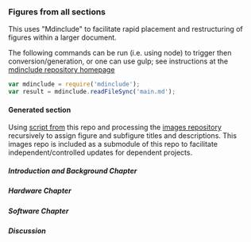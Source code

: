 ### Figures from all sections

This uses "Mdinclude" to facilitate rapid placement and restructuring of figures within a larger document.


The following commands can be run (i.e. using node) to trigger then conversion/generation, or one can use gulp; see instructions at the [mdinclude repository homepage](https://github.com/mastersign/mdinclude#simple-text-include)

```javascript
var mdinclude = require('mdinclude');
var result = mdinclude.readFileSync('main.md');
```
#### Generated section

Using [script from](https://github.com/markbucklin/thesis/blob/draft/bin/imgdirs2md.sh) this repo and processing the [images repository](https://github.com/markbucklin/images) recursively to assign figure and subfigure titles and descriptions. This images repo is included as a submodule of this repo to facilitate independent/controlled updates for dependent projects.



##### Introduction and Background Chapter
<!-- #include monkey-related.fig.md -->
<!-- #include neuromodulation-implant.fig.md -->
<!-- #include neuromodulation-pcb.fig.md -->

##### Hardware Chapter
<!-- #include animal-tracking.fig.md -->
<!-- #include behavior-box.fig.md -->
<!-- #include beveled-fiber-bundle.fig.md -->
<!-- #include headplate-holder.fig.md -->
<!-- #include microscope.fig.md -->
<!-- #include spherical-treadmill-extended.fig.md -->
<!-- #include spherical-treadmill-motion-sensors.fig.md -->
<!-- #include spherical-treadmill-VR.fig.md -->
<!-- #include spherical-treadmill-water-delivery.fig.md -->
<!-- #include cranial-window.fig.md -->

##### Software Chapter
<!-- #include FluoPro.fig.md -->
<!-- #include Pipeline.fig.md -->
<!-- #include Scicadelic.fig.md -->
<!-- #include sfn-poster.fig.md -->
<!-- #include SW-2015-09-image-processing-refinement.fig.md -->
<!-- #include SW-2015-11-batch05-image-processing.fig.md -->
<!-- #include SW-2016-01-batch12-image-processing.fig.md -->
<!-- #include SW-2017-08-roi05.fig.md -->
<!-- #include SW-2018-08-batch02-image-processing.fig.md -->

##### Discussion
<!-- #include SW-sequence-2015-07-seq02.fig.md -->
<!-- #include SW-sequence-2015-12-seq23.fig.md -->
<!-- #include SW-sequence-2016-01-seq25.fig.md -->
<!-- #include SW-sequence-vlcsnap.fig.md -->
